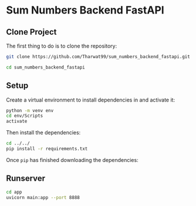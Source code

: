 # Sum Numbers Backend FastAPI

## Clone Project
The first thing to do is to clone the repository:

```sh
git clone https://github.com/Tharwat99/sum_numbers_backend_fastapi.git
```

```sh
cd sum_numbers_backend_fastapi
```

## Setup
Create a virtual environment to install dependencies in and activate it:

```sh
python -m venv env
cd env/Scripts
activate
```

Then install the dependencies:

```sh
cd ../../
pip install -r requirements.txt
```

Once `pip` has finished downloading the dependencies:

## Runserver

```sh
cd app
uvicorn main:app --port 8888
```
